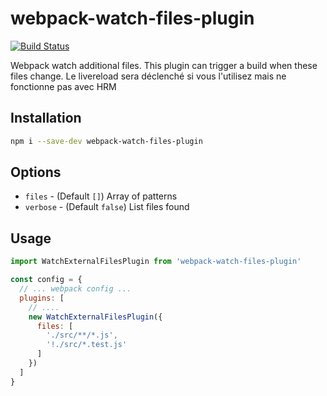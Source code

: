 
# webpack-watch-files-plugin

[![Build Status](https://travis-ci.org/Fridus/webpack-watch-files-plugin.svg?branch=master)](https://travis-ci.org/Fridus/webpack-watch-files-plugin)

Webpack watch additional files. This plugin can trigger a build when these files change.
Le livereload sera déclenché si vous l'utilisez mais ne fonctionne pas avec HRM

## Installation

```sh
npm i --save-dev webpack-watch-files-plugin
```

## Options

- `files` - (Default `[]`) Array of patterns
- `verbose` - (Default `false`) List files found

## Usage

```js
import WatchExternalFilesPlugin from 'webpack-watch-files-plugin'

const config = {
  // ... webpack config ...
  plugins: [
    // ....
    new WatchExternalFilesPlugin({
      files: [
        './src/**/*.js',
        '!./src/*.test.js'
      ]
    })
  ]
}
```
